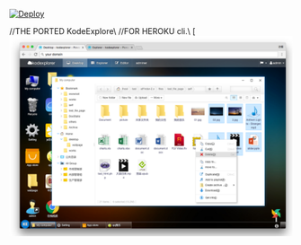 [![Deploy](https://www.herokucdn.com/deploy/button.svg)](https://heroku.com/deploy?template=https://github.com/werasik2aa/heroku-buildpack-PHPenvironment)

//THE PORTED KodeExplore\\
//FOR HEROKU cli.\\
[![NEW](https://raw.githubusercontent.com/kalcaddle/static/master/images/kod/common2.png)
